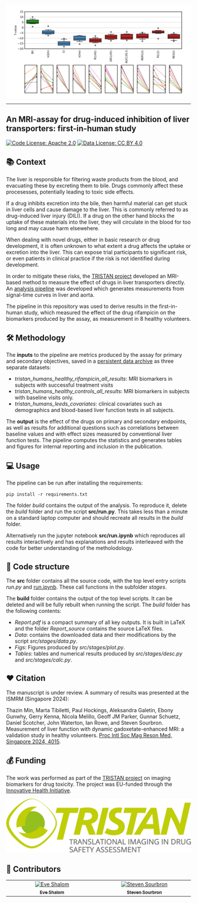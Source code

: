 ![example-result](build/Figs/secondary_outcomes.png)

---

## An MRI-assay for drug-induced inhibition of liver transporters: first-in-human study

[![Code License: Apache 2.0](https://img.shields.io/badge/License-Apache%202.0-blue.svg?style=flat-square&logo=apache&color=blue)](https://www.apache.org/licenses/LICENSE-2.0) [![Data License: CC BY 4.0](https://img.shields.io/badge/Data%20License-CC%20BY%204.0-lightgrey.svg)](https://creativecommons.org/licenses/by/4.0/) 


## 📚 Context 

The liver is responsible for filtering waste products from the blood, and evacuating these by excreting them to bile. Drugs commonly affect these procesesses, potentially leading to toxic side effects.

If a drug inhibits excretion into the bile, then harmful material can get stuck in liver cells and cause damage to the liver. This is commonly referred to as drug-induced liver injury (DILI). If a drug on the other hand blocks the uptake of these materials into the liver, they will circulate in the blood for too long and may cause harm elsewehere.

When dealing with novel drugs, either in basic research or drug development, it is often unknown to what extent a drug affects the uptake or excretion into the liver. This can expose trial participants to significant risk, or even patients in clinical practice if the risk is not identified during development.

In order to mitigate these risks, the [TRISTAN project](https://www.imi-tristan.eu/) developed an MRI-based method to measure the effect of drugs in liver transporters directly. An [analysis pipeline](https://zenodo.org/records/15512551) was developed which generates measurements from signal-time curves in liver and aorta. 

The pipeline in this repository was used to derive results in the first-in-human study, which measured the effect of the drug rifampicin on the biomarkers produced by the assay, as measurement in 8 healthy volunteers. 

## 🛠️ Methodology 

The **inputs** to the pipeline are metrics produced by the assay for primary and secondary objectives, saved in a [persistent data archive](https://zenodo.org/records/15514373) as three separate datasets:
- *tristan_humans_healthy_rifampicin_all_results*: MRI biomarkers in subjects with successful treatment visits
- *tristan_humans_healthy_controls_all_results*: MRI biomarkers in subjects with baseline visits only.
- *tristan_humans_leeds_covariates*: clinical covariates such as demographics and blood-based liver function tests in all subjects.

The **output** is the effect of the drugs on primary and secondary endpoints, as well as results for additional questions such as correlations between baseline values and with effect sizes measured by conventional liver function tests. The pipeline computes the statistics and generates tables and figures for internal reporting and inclusion in the publication.

## 💻 Usage

The pipeline can be run after installing the requirements:

```console
pip install -r requirements.txt
```

The folder *build* contains the output of the analysis. To reproduce it, delete the *build* folder and run the script **src/run.py**. This takes less than a minute on a standard laptop computer and should recreate all results in the *build* folder.

Alternatively run the jupyter notebook **src/run.ipynb** which reproduces all results interactively and has explanations and results interleaved with the code for better understanding of the metholodology.


## 	📄 Code structure

The **src** folder contains all the source code, with the top level entry scripts *run.py* and [run.ipynb](https://github.com/openmiblab/tristan-human-stage-3-analysis/blob/main/src/run.ipynb). These call functions in the subfolder *stages*.

The **build** folder contains the output of the top level scripts. It can be deleted and will be fully rebuilt when running the script. The *build* folder has the following contents: 

- *Report.pdf* is a compact summary of all key outputs. It is built in LaTeX and the folder *Report_source* contains the source LaTeX files.
- *Data*: contains the downloaded data and their modifications by the script *src/stages/data.py*.
- *Figs*: Figures produced by *src/stages/plot.py*.
- *Tables*: tables and numerical results produced by *src/stages/desc.py* and *src/stages/calc.py*.


## ❤️ Citation 

The manuscript is under review. A summary of results was presented at the ISMRM (Singapore 2024):

Thazin Min, Marta Tibiletti, Paul Hockings, Aleksandra Galetin, Ebony Gunwhy, Gerry Kenna, Nicola Melillo, Geoff JM Parker, Gunnar Schuetz, Daniel Scotcher, John Waterton, Ian Rowe, and Steven Sourbron. Measurement of liver function with dynamic gadoxetate-enhanced MRI: a validation study in healthy volunteers. [Proc Intl Soc Mag Reson Med, Singapore 2024, 4015](https://archive.ismrm.org/2024/4015.html).

## 💰 Funding 

The work was performed as part of the [TRISTAN project](https://www.imi-tristan.eu/) on imaging biomarkers for drug toxicity. The project was EU-funded through the [Innovative Health Initiative](https://www.ihi.europa.eu/).

[![TRISTAN](_static/tristan-logo.jpg)](https://www.imi-tristan.eu/)

## 👥 Contributors

<!-- ALL-CONTRIBUTORS-LIST:START - Do not remove or modify this section -->
<!-- prettier-ignore-start -->
<!-- markdownlint-disable -->
<table>
  <tbody>
    <tr>
      <td align="center" valign="top" width="14.28%"><a href="https://github.com/EShalom"><img src="https://avatars.githubusercontent.com/u/79933818?v=4" width="100px;" alt="Eve Shalom"/><br /><sub><b>Eve Shalom</b></sub></a><br /></td>
      <td align="center" valign="top" width="14.28%"><a href="https://github.com/plaresmedima"><img src="https://avatars.githubusercontent.com/u/6051075?v=4" width="100px;" alt="Steven Sourbron"/><br /><sub><b>Steven Sourbron</b></sub></a><br /></td>
    </tr>
  </tbody>
</table>
